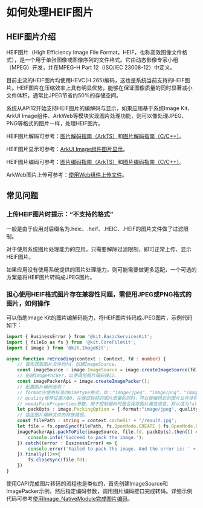 # 如何处理HEIF图片

## HEIF图片介绍

HEIF图片（High Efficiency Image File Format，HEIF，也称高效图像文件格式），是一个用于单张图像或图像序列的文件格式。它由动态影像专家小组（MPEG）开发，并在MPEG-H Part 12（ISO/IEC 23008-12）中定义。

目前主流的HEIF图片均使用HEVC(H.265)编码，这也是系统当前支持的HEIF图片。HEIF图片在压缩效率上具有明显优势，能够在保证图像质量的同时显著减小文件体积，通常比JPEG节省约50%的存储空间。

系统从API12开始支持HEIF图片的编解码与显示，如果应用基于系统Image Kit、ArkUI Image组件、ArkWeb等模块实现图片处理功能，则可以像处理JPEG、PNG等格式的图片一样，处理HEIF图片。

HEIF图片解码可参考：[图片解码指南（ArkTS）](../image-decoding.md)和[图片解码指南（C/C++）](../image-source-c.md)。

HEIF图片显示可参考：[ArkUI Image组件图片显示](../../../ui/arkts-graphics-display.md)。

HEIF图片编码可参考：[图片编码指南（ArkTS）](../image-encoding.md)和[图片编码指南（C/C++）](../image-packer-c.md)。

ArkWeb图片上传可参考：[使用Web组件上传文件](../../../web/web-file-upload.md)。

## 常见问题

### 上传HEIF图片时提示：“不支持的格式”

一般是由于应用对后缀名为.heic、.heif、.HEIC、.HEIF的图片文件做了过滤限制。

对于使用系统图片处理能力的应用，只需要解除过滤限制，即可正常上传、显示HEIF图片。

如果应用没有使用系统提供的图片处理能力，则可能需要做更多适配，一个可选的方案是将HEIF图片转码成JPEG图片。

### 担心使用HEIF格式图片存在兼容性问题，需使用JPEG或PNG格式的图片，如何操作

可以借助Image Kit的图片编解码能力，将HEIF图片转码成JPEG图片，示例代码如下：
```ts
import { BusinessError } from '@kit.BasicServicesKit';
import { fileIo as fs } from '@kit.CoreFileKit';
import { image } from '@kit.ImageKit';

async function reEncoding(context : Context, fd : number) {
    // 首先获取图片文件的fd，创建ImageSource。
    const imageSource : image.ImageSource = image.createImageSource(fd);
    // 创建ImagePacker，以便调用图片编码接口。
    const imagePackerApi = image.createImagePacker();
    // 配置图片编码选项：
    // format应使用标准的mimetype格式，如："image/jpeg"、"image/png"、"image/heic"；
    // quality推荐设置为80，在保证较好的图片质量的同时，可以使编码后的图片文件体积更小；
    // needsPackProperties参数，用于控制编码时是否保存图片属性信息。默认值为false，即不保存。
    let packOpts : image.PackingOption = { format:"image/jpeg", quality:80, needsPackProperties:false };
    // 指定图片编码文件的存放路径。
    const filePath : string = context.cacheDir + "/result.jpg";
    let file = fs.openSync(filePath, fs.OpenMode.CREATE | fs.OpenMode.READ_WRITE);
    imagePackerApi.packToFile(imageSource, file.fd, packOpts).then(() => {
        console.info('Succeed to pack the image.'); 
    }).catch((error : BusinessError) => { 
        console.error('Failed to pack the image. And the error is: ' + error); 
    }).finally(()=>{
        fs.closeSync(file.fd);
    })
}
```

使用CAPI完成图片转码的流程也是类似的，首先创建ImageSource和ImagePacker示例，然后指定编码参数，调用图片编码接口完成转码。详细示例代码可参考[使用Image_NativeModule完成图片编码](../image-packer-c.md)。
